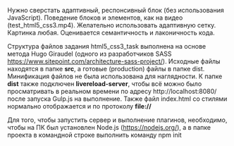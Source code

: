 Нужно сверстать адаптивный, респонсивный блок (без использования JavaScript).
Поведение блоков и элементов, как на видео (test_html5_css3.mp4). 
Желательно использовать адаптивную сетку. Картинка любая.
Оценивается семантичность и лаконичность кода.

Структура файлов задания html5_css3_task выполнена на основе метода Hugo Giraudel (одного из разработчиков SASS https://www.sitepoint.com/architecture-sass-project/). Исходные файлы находятся в папке **src**, а готовые (production) файлы в папке dist. Минификация файлов не была использована для наглядности. К папке **dist** также подключен **livereload-server**, чтобы всё можно было просматривать в реальном времени по адресу http://localhost:8080/ после запуска Gulp.js на выполнение. Также файл index.html со стилями нормально отображается и по протоколу **file://**

Для того, чтобы запустить сервер и выполнение плагинов, необходимо, чтобы на ПК был установлен Node.js (https://nodejs.org/), а в папке проекта в командной строке выполнить команду npm init
